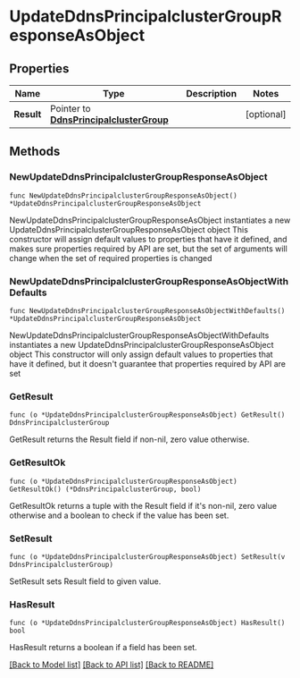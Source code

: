 # UpdateDdnsPrincipalclusterGroupResponseAsObject

## Properties

Name | Type | Description | Notes
------------ | ------------- | ------------- | -------------
**Result** | Pointer to [**DdnsPrincipalclusterGroup**](DdnsPrincipalclusterGroup.md) |  | [optional] 

## Methods

### NewUpdateDdnsPrincipalclusterGroupResponseAsObject

`func NewUpdateDdnsPrincipalclusterGroupResponseAsObject() *UpdateDdnsPrincipalclusterGroupResponseAsObject`

NewUpdateDdnsPrincipalclusterGroupResponseAsObject instantiates a new UpdateDdnsPrincipalclusterGroupResponseAsObject object
This constructor will assign default values to properties that have it defined,
and makes sure properties required by API are set, but the set of arguments
will change when the set of required properties is changed

### NewUpdateDdnsPrincipalclusterGroupResponseAsObjectWithDefaults

`func NewUpdateDdnsPrincipalclusterGroupResponseAsObjectWithDefaults() *UpdateDdnsPrincipalclusterGroupResponseAsObject`

NewUpdateDdnsPrincipalclusterGroupResponseAsObjectWithDefaults instantiates a new UpdateDdnsPrincipalclusterGroupResponseAsObject object
This constructor will only assign default values to properties that have it defined,
but it doesn't guarantee that properties required by API are set

### GetResult

`func (o *UpdateDdnsPrincipalclusterGroupResponseAsObject) GetResult() DdnsPrincipalclusterGroup`

GetResult returns the Result field if non-nil, zero value otherwise.

### GetResultOk

`func (o *UpdateDdnsPrincipalclusterGroupResponseAsObject) GetResultOk() (*DdnsPrincipalclusterGroup, bool)`

GetResultOk returns a tuple with the Result field if it's non-nil, zero value otherwise
and a boolean to check if the value has been set.

### SetResult

`func (o *UpdateDdnsPrincipalclusterGroupResponseAsObject) SetResult(v DdnsPrincipalclusterGroup)`

SetResult sets Result field to given value.

### HasResult

`func (o *UpdateDdnsPrincipalclusterGroupResponseAsObject) HasResult() bool`

HasResult returns a boolean if a field has been set.


[[Back to Model list]](../README.md#documentation-for-models) [[Back to API list]](../README.md#documentation-for-api-endpoints) [[Back to README]](../README.md)


